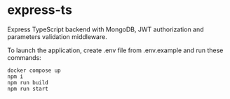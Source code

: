 # express-ts
Express TypeScript backend with MongoDB, JWT authorization and parameters validation middleware.

To launch the application, create .env file from .env.example and run these commands:
```
docker compose up
npm i
npm run build
npm run start
```
